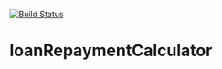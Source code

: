 [![Build Status](https://travis-ci.com/nameishari/loanRepaymentCalculator.svg?branch=master)](https://travis-ci.com/nameishari/loanRepaymentCalculator/) 

# loanRepaymentCalculator
